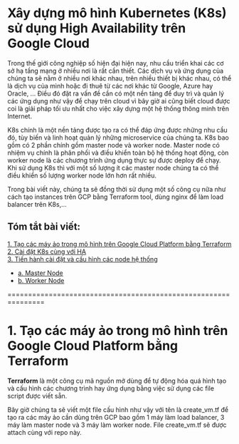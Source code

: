 # Xây dựng mô hình Kubernetes (K8s) sử dụng High Availability trên Google Cloud  

Trong thế giới công nghiệp số hiện đại hiện nay, nhu cầu triển khai các cơ sở hạ tầng mạng ở nhiều nơi là rất cần thiết. Các dịch vụ và ứng dụng của chúng ta sẽ nằm ở nhiều nơi khác nhau, trên nhiều thiết bị khác nhau, có thể là dịch vụ của mình hoặc đi thuê từ các nơi khác từ Google, Azure hay Oracle, ... Điều đó đặt ra vấn đề cần có một nền tảng để duy trì và quản lý các ứng dụng như vậy để chạy trên cloud vì bây giờ ai cũng biết cloud được coi là giải pháp tối ưu nhất cho việc xây dựng một hệ thống thông minh trên Internet.  

K8s chính là một nền tảng được tạo ra có thể đáp ứng được những nhu cầu đó, tùy biến và linh hoạt quản lý những microservice của chúng ta. K8s bao gồm có 2 phần chính gồm master node và worker node. Master node có nhiệm vụ chính là phân phối và điều khiển toàn bộ hệ thống hoạt động, còn worker node là các chương trình ứng dụng thực sự được deploy để chạy. Khi sử dụng K8s thì với một số lượng ít các master node chúng ta có thể điều khiển số lượng worker node lớn hơn rất nhiều.

Trong bài viết này, chúng ta sẽ đồng thời sử dụng một số công cụ nữa như cách tạo instances trên GCP bằng Terraform tool, dùng nginx để làm load balancer trên K8s,...

## Tóm tắt bài viết:  

[1. Tạo các máy ảo trong mô hình trên Google Cloud Platform bằng Terraform ](#createvm)  
[2. Cài đặt K8s cùng với HA ](#k8s)   
[3. Tiến hành cài đặt và cấu hình các node hệ thống](#installandconfigure)
- [a. Master Node](#masternode)  
- [b. Worker Node](#workernode)  

===============================================================  

<a name="createvm"></a>  
# 1. Tạo các máy ảo trong mô hình trên Google Cloud Platform bằng Terraform  

**Terraform** là một công cụ mã nguồn mở dùng để tự động hóa quá hình tạo và cấu hình các chương trình hay ứng dụng bằng việc sử dụng các file script được viết sẵn.  

Bây giờ chúng ta sẽ viết một file cấu hình như vậy với tên là create_vm.tf để tạo ra các máy ảo cần dùng trên GCP bao gồm 1 máy làm load balancer, 3 máy làm master node và 3 máy làm worker node. File create_vm.tf sẽ được attach cùng với repo này.  
  
<script src="https://gist.github.com/ec2ed99b502deae4c847189ec43d287f.js?file=myFile.blah" type="text/javascript"></script>  






